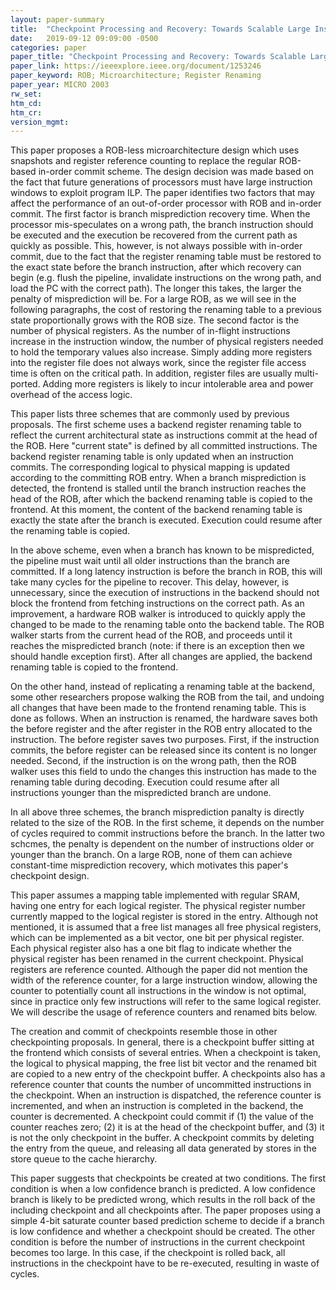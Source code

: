 ```yaml
---
layout: paper-summary
title:  "Checkpoint Processing and Recovery: Towards Scalable Large Instruction Window Processors"
date:   2019-09-12 09:09:00 -0500
categories: paper
paper_title: "Checkpoint Processing and Recovery: Towards Scalable Large Instruction Window Processors"
paper_link: https://ieeexplore.ieee.org/document/1253246
paper_keyword: ROB; Microarchitecture; Register Renaming
paper_year: MICRO 2003
rw_set: 
htm_cd: 
htm_cr: 
version_mgmt: 
---
```


This paper proposes a ROB-less microarchitecture design which uses snapshots and register reference counting to
replace the regular ROB-based in-order commit scheme. The design decision was made based on the fact that future 
generations of processors must have large instruction windows to exploit program ILP. The paper identifies two
factors that may affect the performance of an out-of-order processor with ROB and in-order commit. The first factor
is branch misprediction recovery time. When the processor mis-speculates on a wrong path, the branch instruction
should be executed and the execution be recovered from the current path as quickly as possible. This, however, is not
always possible with in-order commit, due to the fact that the register renaming table must be restored to the 
exact state before the branch instruction, after which recovery can begin (e.g. flush the pipeline, invalidate 
instructions on the wrong path, and load the PC with the correct path). The longer this takes, the larger the 
penalty of misprediction will be. For a large ROB, as we will see in the following paragraphs, the cost of restoring
the renaming table to a previous state proportionally grows with the ROB size. The second factor is the number of 
physical registers. As the number of in-flight instructions increase in the instruction window, the number of 
physical registers needed to hold the temporary values also increase. Simply adding more registers into the register file
does not always work, since the register file access time is often on the critical path. In addition, register files are 
usually multi-ported. Adding more registers is likely to incur intolerable area and power overhead of the access logic.

This paper lists three schemes that are commonly used by previous proposals. The first scheme uses a backend register 
renaming table to reflect the current architectural state as instructions commit at the head of the ROB. Here "current state"
is defined by all committed instructions. The backend register renaming table is only updated when an instruction commits. 
The corresponding logical to physical mapping is updated according to the committing ROB entry. When a branch misprediction
is detected, the frontend is stalled until the branch instruction reaches the head of the ROB, after which the 
backend renaming table is copied to the frontend. At this moment, the content of the backend renaming table is exactly
the state after the branch is executed. Execution could resume after the renaming table is copied. 

In the above scheme, even when a branch has known to be mispredicted, the pipeline must wait until all older instructions
than the branch are committed. If a long latency instruction is before the branch in ROB, this will take many cycles
for the pipeline to recover. This delay, however, is unnecessary, since the execution of instructions in the backend 
should not block the frontend from fetching instructions on the correct path. As an improvement, a hardware ROB walker
is introduced to quickly apply the changed to be made to the renaming table onto the backend table. The ROB walker starts
from the current head of the ROB, and proceeds until it reaches the mispredicted branch (note: if there is an exception
then we should handle exception first). After all changes are applied, the backend renaming table is copied to the frontend.

On the other hand, instead of replicating a renaming table at the backend, some other researchers propose walking the ROB 
from the tail, and undoing all changes that have been made to the frontend renaming table. This is done as follows. When
an instruction is renamed, the hardware saves both the before register and the after register in the ROB entry allocated
to the instruction. The before register saves two purposes. First, if the instruction commits, the before register can
be released since its content is no longer needed. Second, if the instruction is on the wrong path, then the ROB walker
uses this field to undo the changes this instruction has made to the renaming table during decoding. Execution could 
resume after all instructions younger than the mispredicted branch are undone.

In all above three schemes, the branch misprediction panalty is directly related to the size of the ROB. In the first scheme,
it depends on the number of cycles required to commit instructions before the branch. In the latter two schcmes, the penalty is 
dependent on the number of instructions older or younger than the branch. On a large ROB, none of them can achieve constant-time
misprediction recovery, which motivates this paper's checkpoint design.

This paper assumes a mapping table implemented with regular SRAM, having one entry for each logical register. The physical 
register number currently mapped to the logical register is stored in the entry. Although not mentioned, it is assumed 
that a free list manages all free physical registers, which can be implemented as a bit vector, one bit per physical 
register. Each physical register also has a one bit flag to indicate whether the physical register has been renamed
in the current checkpoint. Physical registers are reference counted. Although the paper did not mention the width of 
the reference counter, for a large instruction window, allowing the counter to potentially count all instructions in the 
window is not optimal, since in practice only few instructions will refer to the same logical register. We will describe 
the usage of reference counters and renamed bits below.

The creation and commit of checkpoints resemble those in other checkpointing proposals. In general, there is a checkpoint 
buffer sitting at the frontend which consists of several entries. When a checkpoint is taken, the logical to physical 
mapping, the free list bit vector and the renamed bit are copied to a new entry of the checkpoint buffer. A checkpoints also
has a reference counter that counts the number of uncommitted instructions in the checkpoint. When an instruction is dispatched,
the reference counter is incremented, and when an instruction is completed in the backend, the counter is decremented.
A checkpoint could commit if (1) the value of the counter reaches zero; (2) it is at the head of the checkpoint buffer, and 
(3) it is not the only checkpoint in the buffer. A checkpoint commits by deleting the entry from the queue, and releasing 
all data generated by stores in the store queue to the cache hierarchy. 

This paper suggests that checkpoints be created at two conditions. The first condition is when a low confidence branch is 
predicted. A low confidence branch is likely to be predicted wrong, which results in the roll back of the including checkpoint
and all checkpoints after. The paper proposes using a simple 4-bit saturate counter based prediction scheme to decide if 
a branch is low confidence and whether a checkpoint should be created. The other condition is before the number of instructions
in the current checkpoint becomes too large. In this case, if the checkpoint is rolled back, all instructions in the 
checkpoint have to be re-executed, resulting in waste of cycles. 